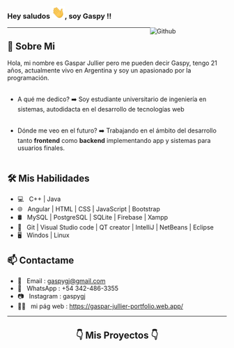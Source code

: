 ### Hey saludos <img src="https://raw.githubusercontent.com/parth-27/parth-27/master/Hi.gif" width="30px">, soy Gaspy !!

<img width="35%" align="right" alt="Github" src="https://user-images.githubusercontent.com/48678280/88862734-4903af80-d201-11ea-968b-9c939d88a37c.gif">

<hr/>

## 🔎 Sobre Mi

Hola, mi nombre es Gaspar Jullier pero me pueden decir Gaspy, tengo 21 años, actualmente vivo en Argentina y soy un apasionado por la programación.<br><br>

* A qué me dedico? ➡️ Soy estudiante universitario de ingeniería en sistemas, autodidacta en el desarrollo de tecnologías web<br><br>

* Dónde me veo en el futuro? ➡️ Trabajando en el ámbito del desarrollo tanto **frontend** como **backend** implementando app y sistemas para usuarios finales.<br><br>

## 🛠 Mis Habilidades

* 💻 &nbsp; C++ | Java
* 🌐 &nbsp; Angular | HTML | CSS | JavaScript | Bootstrap 
* 🛢 &nbsp; MySQL | PostgreSQL | SQLite | Firebase | Xampp 
* 🔧 &nbsp; Git | Visual Studio code | QT creator | IntelliJ | NetBeans | Eclipse 
* 🖥 &nbsp; Windos | Linux

## 📫 Contactame

* 📧 &nbsp; Email : gaspygj@gmail.com
* 📱 &nbsp; WhatsApp : +54 342-486-3355
* 📷 &nbsp; Instagram : gaspygj
* 👨‍💻 &nbsp; mi pág web : https://gaspar-jullier-portfolio.web.app/

<hr/>

<h2 align="center">👇 Mis Proyectos 👇</h2> 

